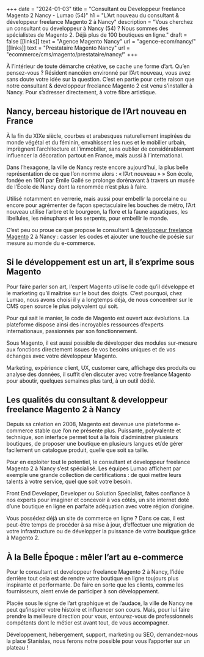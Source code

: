 +++
date = "2024-01-03"
title = "Consultant ou Developpeur freelance Magento 2 Nancy - Lumao (54)"
h1 = "L’Art nouveau du consultant & développeur freelance Magento 2 à Nancy"
description = "Vous cherchez un consultant ou developpeur à Nancy (54) ? Nous sommes des spécialistes de Magento 2. Déjà plus de 100 boutiques en ligne."
draft = false
[[links]]
    text = "Agence Magento Nancy"
    url = "agence-ecom/nancy/"
[[links]]
    text = "Prestataire Magento Nancy"
    url = "ecommerce/cms/magento/prestataire/nancy/"
+++

À l’intérieur de toute démarche créative, se cache une forme d’art. Qu’en pensez-vous ? Résident nancéien environné par l’Art nouveau, vous avez sans doute votre idée sur la question. C’est en partie pour cette raison que notre consultant & developpeur freelance Magento 2 est venu s’installer à Nancy. Pour s’adresser directement, à votre fibre artistique.

## Nancy, berceau historique de l’Art nouveau en France
À la fin du XIXe siècle, courbes et arabesques naturellement inspirées du monde végétal et du féminin, envahissent les rues et le mobilier urbain, imprègnent l’architecture et l’immobilier, sans oublier de considérablement influencer la décoration partout en France, mais aussi à l’international.

Dans l’hexagone, la ville de Nancy reste encore aujourd’hui, la plus belle représentation de ce que l’on nomme alors : « l’Art nouveau » » Son école, fondée en 1901 par Émile Gallé se prolonge dorénavant à travers un musée de l’École de Nancy dont la renommée n’est plus à faire.

Utilisé notamment en verrerie, mais aussi pour embellir la porcelaine ou encore pour agrémenter de façon spectaculaire les bouches de métro, l’Art nouveau utilise l’arbre et le bourgeon, la flore et la faune aquatiques, les libellules, les nénuphars et les serpents, pour embellir le monde.

C’est peu ou proue ce que propose le consultant & [developpeur freelance Magento](/ecommerce/cms/magento/freelance/) 2 à Nancy : casser les codes et ajouter une touche de poésie sur mesure au monde du e-commerce.

## Si le développement est un art, il s’exprime sous Magento
Pour faire parler son art, l’expert Magento utilise le code qu’il développe et le marketing qu’il maîtrise sur le bout des doigts. C’est pourquoi, chez Lumao, nous avons choisi il y a longtemps déjà, de nous concentrer sur le CMS open source le plus polyvalent qui soit.

Pour qui sait le manier, le code de Magento est ouvert aux évolutions. La plateforme dispose ainsi des incroyables ressources d’experts internationaux, passionnés par son fonctionnement.

Sous Magento, il est aussi possible de développer des modules sur-mesure aux fonctions directement issues de vos besoins uniques et de vos échanges avec votre développeur Magento. 

Marketing, expérience client, UX, customer care, affichage des produits ou analyse des données, il suffit d’en discuter avec votre freelance Magento pour aboutir, quelques semaines plus tard, à un outil dédié.

## Les qualités du consultant & developpeur freelance Magento 2 à Nancy
Depuis sa création en 2008, Magento est devenue une plateforme e-commerce stable que l’on ne présente plus. Puissante, polyvalente et technique, son interface permet tout à la fois d’administrer plusieurs boutiques, de proposer une boutique en plusieurs langues et/de gérer facilement un catalogue produit, quelle que soit sa taille.

Pour en exploiter tout le potentiel, le consultant et developpeur freelance Magento 2 à Nancy s’est spécialisé. Les équipes Lumao affichent par exemple une grande collection de certifications : de quoi mettre leurs talents à votre service, quel que soit votre besoin.

Front End Developer, Developer ou Solution Specialist, faites confiance à nos experts pour imaginer et concevoir à vos côtés, un site internet doté d’une boutique en ligne en parfaite adéquation avec votre région d’origine.

Vous possédez déjà un site de commerce en ligne ? Dans ce cas, il est peut-être temps de procéder à sa mise à jour, d’effectuer une migration de votre infrastructure ou de développer la puissance de votre boutique grâce à Magento 2.

## À la Belle Époque : mêler l’art au e-commerce
Pour le consultant et developpeur freelance Magento 2 à Nancy, l’idée derrière tout cela est de rendre votre boutique en ligne toujours plus inspirante et performante. De faire en sorte que les clients, comme les fournisseurs, aient envie de participer à son développement.

Placée sous le signe de l’art graphique et de l’audace, la ville de Nancy ne peut qu’inspirer votre histoire et influencer son cours. Mais, pour lui faire prendre la meilleure direction pour vous, entourez-vous de professionnels compétents dont le métier est avant tout, de vous accompagner.

Développement, hébergement, support, marketing ou SEO, demandez-nous la place Stanislas, nous ferons notre possible pour vous l’apporter sur un plateau !

